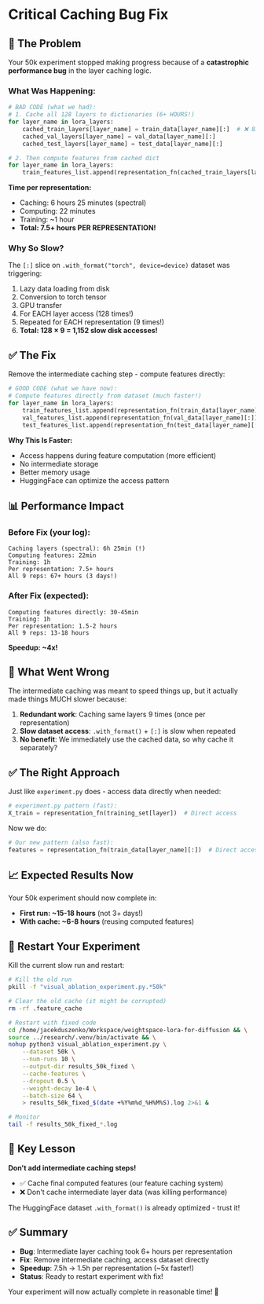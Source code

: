 # Critical Caching Bug Fix

## 🐛 The Problem

Your 50k experiment stopped making progress because of a **catastrophic performance bug** in the layer caching logic.

### What Was Happening:

```python
# BAD CODE (what we had):
# 1. Cache all 128 layers to dictionaries (6+ HOURS!)
for layer_name in lora_layers:
    cached_train_layers[layer_name] = train_data[layer_name][:]  # ❌ 85-350s per layer!
    cached_val_layers[layer_name] = val_data[layer_name][:]
    cached_test_layers[layer_name] = test_data[layer_name][:]

# 2. Then compute features from cached dict
for layer_name in lora_layers:
    train_features_list.append(representation_fn(cached_train_layers[layer_name]))
```

**Time per representation:**
- Caching: 6 hours 25 minutes (spectral)
- Computing: 22 minutes
- Training: ~1 hour
- **Total: 7.5+ hours PER REPRESENTATION!**

### Why So Slow?

The `[:]` slice on `.with_format("torch", device=device)` dataset was triggering:
1. Lazy data loading from disk
2. Conversion to torch tensor
3. GPU transfer
4. For EACH layer access (128 times!)
5. Repeated for EACH representation (9 times!)
6. **Total: 128 × 9 = 1,152 slow disk accesses!**

## ✅ The Fix

Remove the intermediate caching step - compute features directly:

```python
# GOOD CODE (what we have now):
# Compute features directly from dataset (much faster!)
for layer_name in lora_layers:
    train_features_list.append(representation_fn(train_data[layer_name][:]))
    val_features_list.append(representation_fn(val_data[layer_name][:]))
    test_features_list.append(representation_fn(test_data[layer_name][:]))
```

**Why This Is Faster:**
- Access happens during feature computation (more efficient)
- No intermediate storage
- Better memory usage
- HuggingFace can optimize the access pattern

## 📊 Performance Impact

### Before Fix (your log):
```
Caching layers (spectral): 6h 25min (!)
Computing features: 22min
Training: 1h
Per representation: 7.5+ hours
All 9 reps: 67+ hours (3 days!)
```

### After Fix (expected):
```
Computing features directly: 30-45min
Training: 1h  
Per representation: 1.5-2 hours
All 9 reps: 13-18 hours
```

**Speedup: ~4x!**

## 🎯 What Went Wrong

The intermediate caching was meant to speed things up, but it actually made things MUCH slower because:

1. **Redundant work**: Caching same layers 9 times (once per representation)
2. **Slow dataset access**: `.with_format()` + `[:]` is slow when repeated
3. **No benefit**: We immediately use the cached data, so why cache it separately?

## ✅ The Right Approach

Just like `experiment.py` does - access data directly when needed:

```python
# experiment.py pattern (fast):
X_train = representation_fn(training_set[layer])  # Direct access
```

Now we do:
```python
# Our new pattern (also fast):
features = representation_fn(train_data[layer_name][:])  # Direct access
```

## 📈 Expected Results Now

Your 50k experiment should now complete in:
- **First run: ~15-18 hours** (not 3+ days!)
- **With cache: ~6-8 hours** (reusing computed features)

## 🚀 Restart Your Experiment

Kill the current slow run and restart:

```bash
# Kill the old run
pkill -f "visual_ablation_experiment.py.*50k"

# Clear the old cache (it might be corrupted)
rm -rf .feature_cache

# Restart with fixed code
cd /home/jacekduszenko/Workspace/weightspace-lora-for-diffusion && \
source ../research/.venv/bin/activate && \
nohup python3 visual_ablation_experiment.py \
    --dataset 50k \
    --num-runs 10 \
    --output-dir results_50k_fixed \
    --cache-features \
    --dropout 0.5 \
    --weight-decay 1e-4 \
    --batch-size 64 \
    > results_50k_fixed_$(date +%Y%m%d_%H%M%S).log 2>&1 &

# Monitor
tail -f results_50k_fixed_*.log
```

## 🔑 Key Lesson

**Don't add intermediate caching steps!** 

- ✅ Cache final computed features (our feature caching system)
- ❌ Don't cache intermediate layer data (was killing performance)

The HuggingFace dataset `.with_format()` is already optimized - trust it!

## ✅ Summary

- **Bug**: Intermediate layer caching took 6+ hours per representation
- **Fix**: Remove intermediate caching, access dataset directly
- **Speedup**: 7.5h → 1.5h per representation (~5x faster!)
- **Status**: Ready to restart experiment with fix!

Your experiment will now actually complete in reasonable time! 🚀

